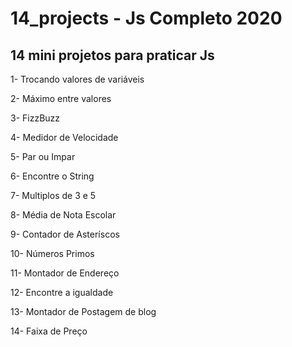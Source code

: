 # 14_projects - Js Completo 2020
## 14 mini projetos para praticar Js
<p>1- Trocando valores de variáveis</p>
<p>2- Máximo entre valores</p>
<p>3- FizzBuzz</p>
<p>4- Medidor de Velocidade</p>
<p>5- Par ou Impar</p>
<p>6- Encontre o String</p>
<p>7- Multiplos de 3 e 5</p>
<p>8- Média de Nota Escolar</p>
<p>9- Contador de Asteríscos</p>
<p>10- Números Primos</p>
<p>11- Montador de Endereço</p>
<p>12- Encontre a igualdade</p>
<p>13- Montador de Postagem de blog</p>
<p>14- Faixa de Preço</p>
